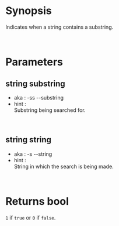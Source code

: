 # Synopsis

Indicates when a string contains a substring.



&nbsp;

# Parameters

## string substring

- aka       : -ss --substring
- hint      :  
  Substring being searched for.

&nbsp;


## string string

- aka       : -s --string
- hint      :  
  String in which the search is being made.



&nbsp;

# Returns bool

`1` if `true` or `0` if `false`.